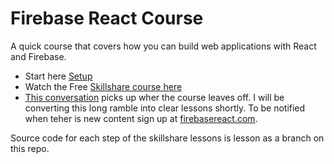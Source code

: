 # Firebase React Course
A quick course that covers how you can build web applications with React and Firebase.

- Start here [Setup](https://joshpitzalis.svbtle.com/setup)
- Watch the Free [Skillshare course here](http://skl.sh/2k6J3rg)
- [This conversation](https://www.youtube.com/watch?v=5vrbqbZLxQ8) picks up wher the course leaves off. I will be converting this long ramble into clear lessons shortly. To be notified when teher is new content sign up at [firebasereact.com](https://firebase.google.com/).

Source code for each step of the skillshare lessons is lesson as a branch on this repo.
